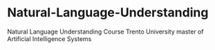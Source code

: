 # Natural-Language-Understanding
Natural Language Understanding Course Trento University master of Artificial Intelligence Systems
